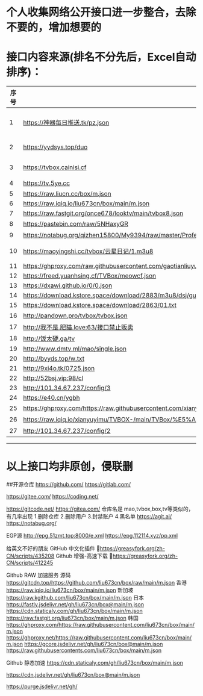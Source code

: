 # 个人收集网络公开接口进一步整合，去除不要的，增加想要的
# 接口内容来源(排名不分先后，Excel自动排序)：

| 序号 | 地址 | spider | 备注 |
|----|----|--------|----|
|  1  | https://神器每日推送.tk/pz.json |  无  | 神器精选（无法获取源文件） |
|   2 | https://yydsys.top/duo |   无    | 大聪明（无法获取源文件） |
|  3  |  https://tvbox.cainisi.cf  |   无    |  菜妮丝（无法获取源文件）  |
|   4 |  https://tv.5ye.cc  |   http://ftp6284928.host108.abeiyun.cn/jar/tvbox.txt     |  2哈社区  |
|   5 |  https://raw.liucn.cc/box/m.json  |   https://raw.liucn.cc/box/sub/jar/2212.jar     |    |
|  6  |  https://raw.iqiq.io/liu673cn/box/main/m.json   |    https://raw.liucn.cc/box/sub/jar/2212.jar    |    |
|   7 |   https://raw.fastgit.org/once678/looktv/main/tvbox8.json |    https://shadowchiu369.github.io/TVBox/jar/sc.jar    |    |
|  8  |   https://pastebin.com/raw/5NHaxyGR |   https://ghproxy.com/https://raw.githubusercontent.com/FongMi/CatVodSpider/main/jar/custom_spider.jar     |  源自FongMi  |
|   9 |  https://notabug.org/qizhen15800/My9394/raw/master/ProfessionalEdition.m3u8  |    https://notabug.org/qizhen15800/My9394/raw/master/jar/不良帅.txt    | 不良帅   |
|  10  |  https://maoyingshi.cc/tvbox/云星日记/1.m3u8  |        | 云星日记 经常更新  |
|  11  |  https://ghproxy.com/raw.githubusercontent.com/gaotianliuyun/gao/master/js.json  |        |  gaotianliuyun  |
|  12  |  https://freed.yuanhsing.cf/TVBox/meowcf.json  |        |    |
|  13  |  https://dxawi.github.io/0/0.json  |        |  dxawi  |
|  14  |  https://download.kstore.space/download/2883/m3u8/dsj/guochan/mp1/1.m3u8  |        |    |
|  15  |  https://download.kstore.space/download/2863/01.txt  |        |    |
|  16  | http://pandown.pro/tvbox/tvbox.json   |    |巧技|
|  17  |  http://我不是.肥猫.love:63/接口禁止贩卖  |    |  肥猫  |
|  18  |  http://饭太硬.ga/tv  |    |  饭太硬  |
|19|http://www.dmtv.ml/mao/single.json|http://www.dmtv.ml/mao/jar/dmtv.jar||
|20|http://byyds.top/w.txt|https://download.kstore.space/download/3376/1128.jar||
|21|http://9xi4o.tk/0725.json|http://9xi4o.tk/0925.jar||
|22|http://52bsj.vip:98/cl|https://jihulab.com/ygbh1/box/-/raw/main/JAR/spider.jar||
|23|http://101.34.67.237/config/3|http://101.34.67.237/files/custom_spider_tang.jar||
|24|https://e40.cn/ygbh|||
|25|https://ghproxy.com/https://raw.githubusercontent.com/xianyuyimu/TVBOX-/main/TVBox/%E4%B8%80%E6%9C%A8%E8%87%AA%E7%94%A8.json||一木|
|26|https://raw.iqiq.io/xianyuyimu/TVBOX-/main/TVBox/%E5%A4%87%E7%94%A8.json||一木|
|27|http://101.34.67.237/config/2|小雅|

--------------------------------------------

# 以上接口均非原创，侵联删

##开源仓库
https://github.com/
https://gitlab.com/

https://gitee.com/
https://coding.net/

https://gitcode.net/
https://gitea.com/ 仓库名是 mao,tvbox,box,tv等类似的，有几率出现 1.删除仓库 2.删除用户 3.封禁账户 4.黑名单
https://agit.ai/
https://notabug.org/

EGP源
http://epg.51zmt.top:8000/e.xml
https://epg.112114.xyz/pp.xml

给英文不好的朋友
GitHub 中文化插件 🔰https://greasyfork.org/zh-CN/scripts/435208
Github 增强-高速下载 🔰https://greasyfork.org/zh-CN/scripts/412245

Github RAW 加速服务
源码 https://gitcdn.top/https://github.com/liu673cn/box/raw/main/m.json
香港 https://raw.iqiq.io/liu673cn/box/main/m.json
新加坡 https://raw.kgithub.com/liu673cn/box/main/m.json
日本
https://fastly.jsdelivr.net/gh/liu673cn/box@main/m.json
https://cdn.staticaly.com/gh/liu673cn/box/main/m.json
https://raw.fastgit.org/liu673cn/box/main/m.json
韩国
https://ghproxy.com/https://raw.githubusercontent.com/liu673cn/box/main/m.json
https://ghproxy.net/https://raw.githubusercontent.com/liu673cn/box/main/m.json
https://gcore.jsdelivr.net/gh/liu673cn/box@main/m.json
https://raw.githubusercontents.com/liu673cn/box/main/m.json

Github 静态加速
https://cdn.staticaly.com/gh/liu673cn/box/main/m.json

https://cdn.jsdelivr.net/gh/liu673cn/box@main/m.json

https://purge.jsdelivr.net/gh/
